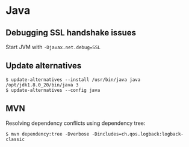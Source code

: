 Java
====

Debugging SSL handshake issues
------------------------------

Start JVM with `-Djavax.net.debug=SSL`

Update alternatives
-------------------

    $ update-alternatives --install /usr/bin/java java /opt/jdk1.8.0_20/bin/java 3
	$ update-alternatives --config java
	
MVN
---

Resolving dependency conflicts using dependency tree:

    $ mvn dependency:tree -Dverbose -Dincludes=ch.qos.logback:logback-classic
